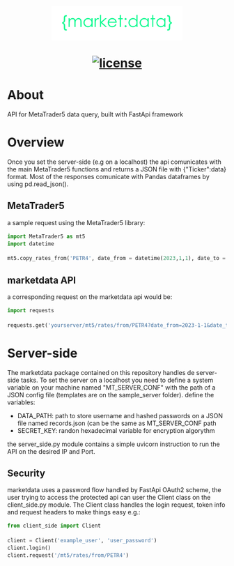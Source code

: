 <h1 align="center">
<img src="logo.png" width="300">

[![license](https://img.shields.io/github/license/mateuslkgouvea/marketdata?style=for-the-badge)](./LICENSE.txt)
</h1>

# About
API for MetaTrader5 data query, built with FastApi framework

# Overview
Once you set the server-side (e.g on a localhost) the api comunicates with the main MetaTrader5 functions and returns a JSON file with {"Ticker":data} format.
Most of the responses comunicate with Pandas dataframes by using pd.read_json().

## MetaTrader5
a sample request using the MetaTrader5 library:
```python
import MetaTrader5 as mt5
import datetime

mt5.copy_rates_from('PETR4', date_from = datetime(2023,1,1), date_to = datetime(2023,6,25), timeframe = mt5.TIMEFRAME_D1)
```

## marketdata API
a corresponding request on the marketdata api would be:
```python
import requests

requests.get('yourserver/mt5/rates/from/PETR4?date_from=2023-1-1&date_to=2023-6-25&timeframe=D1')
```

# Server-side
The marketdata package contained on this repository handles de server-side tasks.
To set the server on a localhost you need to define a system variable on your machine named "MT_SERVER_CONF" with the path of a JSON config file (templates are on the sample_server folder).
define the variables:

- DATA_PATH: path to store username and hashed passwords on a JSON file named records.json (can be the same as MT_SERVER_CONF path
- SECRET_KEY: randon hexadecimal variable for encryption algorythm

the server_side.py module contains a simple uvicorn instruction to run the API on the desired IP and Port.

## Security
marketdata uses a password flow handled by FastApi OAuth2 scheme, the user trying to access the protected api can user the Client class on the client_side.py module. The Client class handles the login request, token info and request headers to make things easy e.g.:

```python
from client_side import Client

client = Client('example_user', 'user_password')
client.login()
client.request('/mt5/rates/from/PETR4')
```
